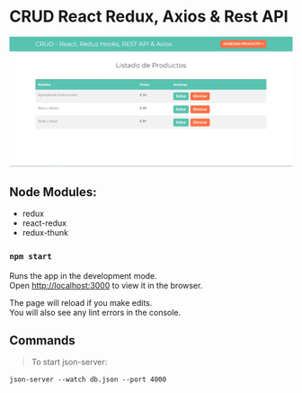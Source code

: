 # CRUD React Redux, Axios & Rest API

![alt text](https://raw.githubusercontent.com/alexMercer94/react-redux-axios-resp-api-crud/master/CRUD.JPG)

## Node Modules:
- redux
- react-redux
- redux-thunk

### `npm start`

Runs the app in the development mode.<br>
Open [http://localhost:3000](http://localhost:3000) to view it in the browser.

The page will reload if you make edits.<br>
You will also see any lint errors in the console.

## Commands

> To start json-server:
``````
json-server --watch db.json --port 4000
``````
